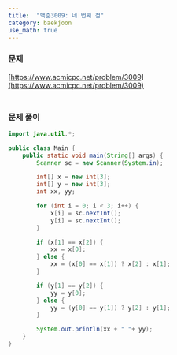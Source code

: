 ```yaml
---
title:  "백준3009: 네 번째 점"
category: baekjoon
use_math: true
---
```




### 문제

[https://www.acmicpc.net/problem/3009](https://www.acmicpc.net/problem/3009)



### <br>문제 풀이

```java
import java.util.*;

public class Main {
    public static void main(String[] args) {
        Scanner sc = new Scanner(System.in);

        int[] x = new int[3];
        int[] y = new int[3];
        int xx, yy;

        for (int i = 0; i < 3; i++) {
            x[i] = sc.nextInt();
            y[i] = sc.nextInt();
        }

        if (x[1] == x[2]) {
            xx = x[0];
        } else {
            xx = (x[0] == x[1]) ? x[2] : x[1];
        }

        if (y[1] == y[2]) {
            yy = y[0];
        } else {
            yy = (y[0] == y[1]) ? y[2] : y[1];
        }

        System.out.println(xx + " "+ yy);
    }
}
```

